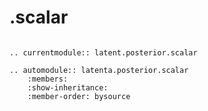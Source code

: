 # .scalar

```{eval-rst}

.. currentmodule:: latent.posterior.scalar
```

```{eval-rst}
.. automodule:: latenta.posterior.scalar
    :members:
    :show-inheritance:
    :member-order: bysource
```

